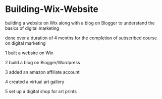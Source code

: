 # Building-Wix-Website
building a website on Wix along with a blog on Blogger to understand the basics of digital marketing

done over a duration of 4 months for the completion of subscribed course on digital marketing

1 built a websire on Wix

2 build a blog on Blogger/Wordpress

3 added an amazon affiliate account

4 created a virtual art gallery

5 set up a digital shop for art prints
